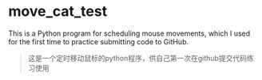# move_cat_test

This is a Python program for scheduling mouse movements, which I used for the first time to practice submitting code to GitHub.

> 这是一个定时移动鼠标的python程序，供自己第一次在github提交代码练习使用

